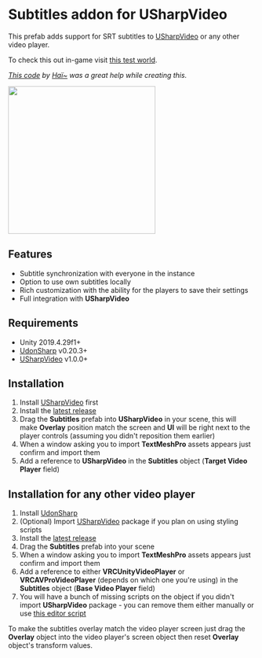 # Subtitles addon for USharpVideo

This prefab adds support for SRT subtitles to [USharpVideo](https://github.com/MerlinVR/USharpVideo) or any other video player.

To check this out in-game visit [this test world](https://vrchat.com/home/world/wrld_dc50af39-1f65-4c47-a0d5-d1729d5c683f).

_[This code](https://gist.github.com/hai-vr/b340f9a46952640f81efe7f02da6bdf6) by [Haï~](https://twitter.com/vr_hai) was a great help while creating this._

<a href="https://i.imgur.com/IZUFwbV.png"><img src="https://i.imgur.com/IZUFwbV.png" height="300"></a>

## Features
- Subtitle synchronization with everyone in the instance
- Option to use own subtitles locally
- Rich customization with the ability for the players to save their settings
- Full integration with **USharpVideo**

## Requirements
- Unity 2019.4.29f1+
- [UdonSharp](https://github.com/vrchat-community/UdonSharp) v0.20.3+
- [USharpVideo](https://github.com/MerlinVR/USharpVideo) v1.0.0+

## Installation
1. Install [USharpVideo](https://github.com/MerlinVR/USharpVideo#Installation) first
2. Install the [latest release](https://github.com/jacklul/USharpVideo-Subtitles/releases/latest)
3. Drag the **Subtitles** prefab into **USharpVideo** in your scene, this will make **Overlay** position match the screen and **UI** will be right next to the player controls (assuming you didn't reposition them earlier)
4. When a window asking you to import **TextMeshPro** assets appears just confirm and import them
5. Add a reference to **USharpVideo** in the **Subtitles** object (**Target Video Player** field)

## Installation for any other video player
1. Install [UdonSharp](https://github.com/vrchat-community/UdonSharp)
2. (Optional) Import [USharpVideo](https://github.com/MerlinVR/USharpVideo/releases/latest) package if you plan on using styling scripts
3. Install the [latest release](https://github.com/jacklul/USharpVideo-Subtitles/releases/latest)
4. Drag the **Subtitles** prefab into your scene
5. When a window asking you to import **TextMeshPro** assets appears just confirm and import them
6. Add a reference to either **VRCUnityVideoPlayer** or **VRCAVProVideoPlayer** (depends on which one you're using) in the **Subtitles** object (**Base Video Player** field)
7. You will have a bunch of missing scripts on the object if you didn't import **USharpVideo** package - you can remove them either manually or use [this editor script](https://gist.github.com/ArieLeo/c812b06329dbdc0acef9b7e074b6586d)

To make the subtitles overlay match the video player screen just drag the **Overlay** object into the video player's screen object then reset **Overlay** object's transform values.
